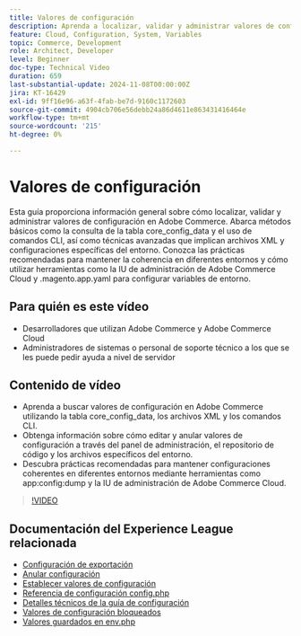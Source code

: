 ```yaml
---
title: Valores de configuración
description: Aprenda a localizar, validar y administrar valores de configuración en Adobe Commerce mediante core_config_data, archivos XML y ajustes de administración.
feature: Cloud, Configuration, System, Variables
topic: Commerce, Development
role: Architect, Developer
level: Beginner
doc-type: Technical Video
duration: 659
last-substantial-update: 2024-11-08T00:00:00Z
jira: KT-16429
exl-id: 9ff16e96-a63f-4fab-be7d-9160c1172603
source-git-commit: 4904cb706e56debb24a86d4611e863431416464e
workflow-type: tm+mt
source-wordcount: '215'
ht-degree: 0%

---
```


# Valores de configuración

Esta guía proporciona información general sobre cómo localizar, validar y administrar valores de configuración en Adobe Commerce. Abarca métodos básicos como la consulta de la tabla core_config_data y el uso de comandos CLI, así como técnicas avanzadas que implican archivos XML y configuraciones específicas del entorno. Conozca las prácticas recomendadas para mantener la coherencia en diferentes entornos y cómo utilizar herramientas como la IU de administración de Adobe Commerce Cloud y .magento.app.yaml para configurar variables de entorno.

## Para quién es este vídeo

- Desarrolladores que utilizan Adobe Commerce y Adobe Commerce Cloud
- Administradores de sistemas o personal de soporte técnico a los que se les puede pedir ayuda a nivel de servidor

## Contenido de vídeo

- Aprenda a buscar valores de configuración en Adobe Commerce utilizando la tabla core_config_data, los archivos XML y los comandos CLI.
- Obtenga información sobre cómo editar y anular valores de configuración a través del panel de administración, el repositorio de código y los archivos específicos del entorno.
- Descubra prácticas recomendadas para mantener configuraciones coherentes en diferentes entornos mediante herramientas como app:config:dump y la IU de administración de Adobe Commerce Cloud.

>[!VIDEO](https://video.tv.adobe.com/v/3436458/?learn=on)

## Documentación del Experience League relacionada

- [Configuración de exportación](https://experienceleague.adobe.com/es/docs/commerce-operations/configuration-guide/cli/configuration-management/export-configuration)
- [Anular configuración](https://experienceleague.adobe.com/es/docs/commerce-operations/configuration-guide/paths/override-config-settings)
- [Establecer valores de configuración](https://experienceleague.adobe.com/es/docs/commerce-operations/configuration-guide/cli/configuration-management/set-configuration-values)
- [Referencia de configuración config.php](https://experienceleague.adobe.com/es/docs/commerce-operations/configuration-guide/files/config-reference-configphp)
- [Detalles técnicos de la guía de configuración](https://experienceleague.adobe.com/es/docs/commerce-operations/configuration-guide/deployment/technical-details)
- [Valores de configuración bloqueados](https://experienceleague.adobe.com/es/docs/commerce-operations/configuration-guide/deployment/technical-details#:~:text=Configuration%20settings%20locked%20in%20the,php%20files)
- [Valores guardados en env.php](https://experienceleague.adobe.com/es/docs/commerce-knowledge-base/kb/troubleshooting/miscellaneous/locked-fields-in-magento-admin#:~:text=Cause,php%20)
